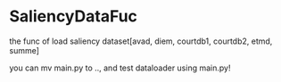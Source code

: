 # SaliencyDataFuc
the func of load saliency dataset[avad, diem, courtdb1, courtdb2, etmd, summe]

you can mv main.py to .., and test dataloader using main.py!